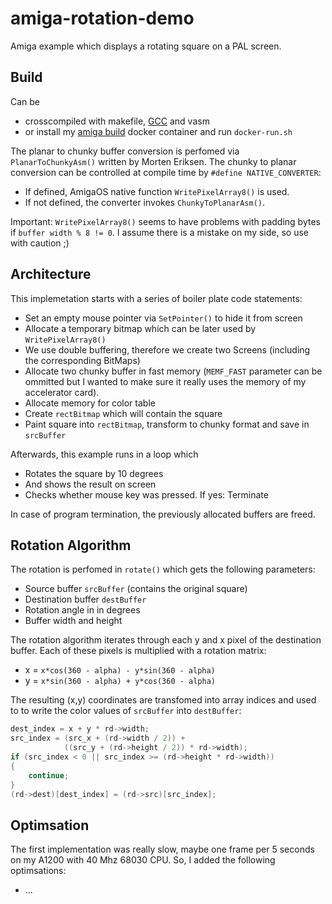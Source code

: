 # amiga-rotation-demo
Amiga example which displays a rotating square on a PAL screen.

## Build

Can be 

* crosscompiled with makefile, [GCC](http://aminet.net/package/dev/gcc/m68k-amigaos-gcc) and vasm
* or install my [amiga build](https://hub.docker.com/r/phobosys/amiga-gcc-builder) 
docker container and run `docker-run.sh`

The planar to chunky buffer conversion is perfomed via `PlanarToChunkyAsm()` written
by Morten Eriksen. The chunky to planar conversion can be controlled at compile
time by `#define NATIVE_CONVERTER`:

* If defined, AmigaOS native function `WritePixelArray8()` is used.
* If not defined, the converter invokes `ChunkyToPlanarAsm()`.

Important: `WritePixelArray8()` seems to have problems with padding
bytes if `buffer width % 8 != 0`. I assume there is a mistake on my
side, so use with caution ;)

## Architecture
This implemetation starts with a series of boiler plate code statements:

* Set an empty mouse pointer via `SetPointer()` to hide it from screen
* Allocate a temporary bitmap which can be later used by `WritePixelArray8()`
* We use double buffering, therefore we create two Screens (including the corresponding BitMaps)
* Allocate two chunky buffer in fast memory (`MEMF_FAST` parameter can be ommitted but
I wanted to make sure it really uses the memory of my accelerator card).
* Allocate memory for color table
* Create `rectBitmap` which will contain the square
* Paint square into `rectBitmap`, transform to chunky format and save in `srcBuffer`

Afterwards, this example runs in a loop which

* Rotates the square by 10 degrees
* And shows the result on screen
* Checks whether mouse key was pressed. If yes: Terminate

In case of program termination, the previously allocated buffers are freed.

## Rotation Algorithm
The rotation is perfomed in `rotate()` which gets the following parameters:

* Source buffer `srcBuffer` (contains the original square)
* Destination buffer `destBuffer`
* Rotation angle in in degrees
* Buffer width and height

The rotation algorithm iterates through each y and x pixel
of the destination buffer. Each of these pixels is multiplied
with a rotation matrix:

* x = `x*cos(360 - alpha) - y*sin(360 - alpha)`
* y = `x*sin(360 - alpha) + y*cos(360 - alpha)`

The resulting (x,y) coordinates are transfomed into array indices and used to to write the color values
of `srcBuffer` into `destBuffer`:

```C
dest_index = x + y * rd->width;
src_index = (src_x + (rd->width / 2)) +
            ((src_y + (rd->height / 2)) * rd->width);
if (src_index < 0 || src_index >= (rd->height * rd->width))
{
    continue;
}
(rd->dest)[dest_index] = (rd->src)[src_index];
```

## Optimsation
The first implementation was really slow, maybe one frame per 5 seconds on
my A1200 with 40 Mhz 68030 CPU. So, I added the following optimsations:

* ...
